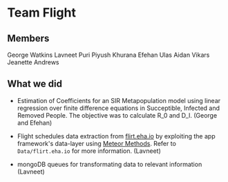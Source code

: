 # Team Flight

## Members

George Watkins
Lavneet Puri
Piyush Khurana
Efehan Ulas
Aidan Vikars
Jeanette Andrews

## What we did

- Estimation of Coefficients for an SIR Metapopulation model using linear regression over finite difference equations in Succeptible, Infected and Removed People. The objective was to calculate R_0 and D_I. (George and Efehan)

- Flight schedules data extraction from [flirt.eha.io](https://flirt.eha.io/) by exploiting the app framework's data-layer using [Meteor Methods](https://guide.meteor.com/methods.html). Refer to `Data/flirt.eha.io` for more information. (Lavneet)
- mongoDB queues for transformating data to relevant information (Lavneet)
